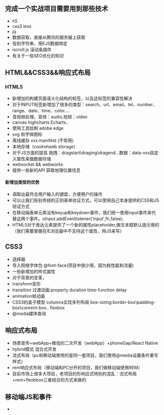 ## 完成一个实战项目需要用到那些技术
- h5
- css3 less
- jq
- 数据获取，直接从腾讯的服务器上获取
- 告别字符串，用EJS数据绑定
- iscroll.js 滚动条插件
- 有关于一些SEO优化的知识

## HTML&&CSS3&&响应式布局
### HTML5
- 新增加的构建页面语义化结构的标签，以及这标签的兼容性解决
- 对于INPUT标签新增加了很多的类型：search、url、email、tel、number、range、date、time、color....
- 音视频处理，音频：audio,视频：video
- canvas   highcharts Echarts..
- 使用工具绘制  adobe edge
- svg 和字体图标
- 离线缓存 xxx.manifest (不常用)
- 本地存储（cookie\web storage）
- 对于JS方面的提高 拖拽：dragstart\draging\dragend...数据：data-xxx自定义属性来做数据存储
- websocket && webworks
- 提供一些新的API 获取地理位置信息


#### 新增加类型的优势
- 调取出最符合用户输入的键盘，方便用户的操作
- 可以让我们告别传统的正则表单验证方式，可以使用自己本身提供的CSS和JS验证方式
- 在移动端表单元素没有keyup和keydown事件，我们统一使用input事件来代替这两个事件。oInput.addEventlistener('input',fn,false);
- HTML5对于表达元素提供了一个新的属性placeholder,做文本框默认提示用的（我们需要掌握在IE浏览器中不支持这个属性，用JS来写）
## CSS3
- 选择器
- 导入网络字体包 @font-face(项目中很少用，因为耗性能和流量)
- 一些新增加的样式属性
- 对于背景的变革，
- transform变形
- transition 过渡动画:property duration time-function delay
- animation帧动画
- CSS3的盒子模型 columns实现多列布局
box-sizing:border-box\padding-box\conrent-box..
 flexbox
- @media媒体查询
## 响应式布局
- 场景宣传+webApp+微信的二次开发（webApp）+phoneGap/React Native
- hybrid模式 混合式开发
- 流式布局（pc和移动端使用的是同一套项目，我们使用@media设置条件重写样式）
- rem响应式布局（移动端和PC分开的项目，我们做移动端使用REM）
- 目前市场上很多大项目，老项目的形响应式特别的混乱：流式布局+rem+flexbbox三者结合的方式来做的

## 移动端JS和事件
-
